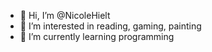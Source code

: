 - 👋 Hi, I’m @NicoleHielt
- 👀 I’m interested in reading, gaming, painting
- 🌱 I’m currently learning programming 

<!---
NicoleHielt/NicoleHielt is a ✨ special ✨ repository because its `README.md` (this file) appears on your GitHub profile.
You can click the Preview link to take a look at your changes.
--->
